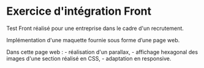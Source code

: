 # Exercice d'intégration Front

Test Front réalisé pour une entreprise dans le cadre d'un recrutement.

Implémentation d'une maquette fournie sous forme d’une page web.

Dans cette page web :
    - réalisation d'un parallax,
    - affichage hexagonal des images d'une section réalisé en CSS,
    - adaptation en responsive.

